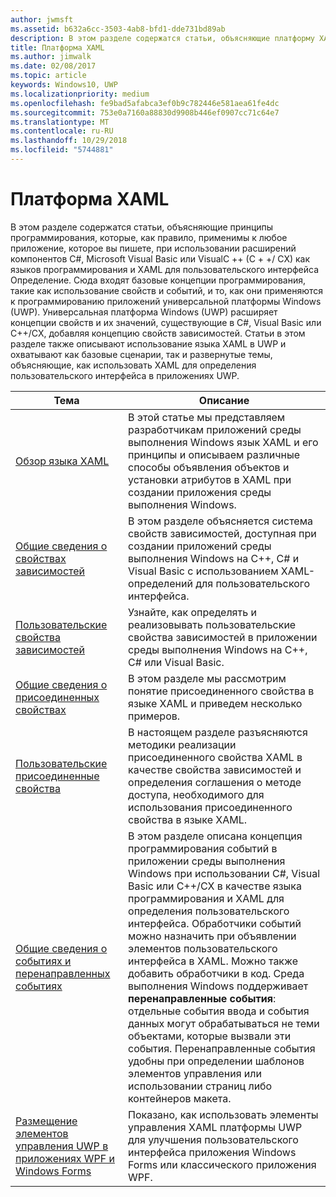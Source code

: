 ```yaml
---
author: jwmsft
ms.assetid: b632a6cc-3503-4ab8-bfd1-dde731bd89ab
description: В этом разделе содержатся статьи, объясняющие платформу XAML для приложений универсальной платформы Windows (UWP).
title: Платформа XAML
ms.author: jimwalk
ms.date: 02/08/2017
ms.topic: article
keywords: Windows10, UWP
ms.localizationpriority: medium
ms.openlocfilehash: fe9bad5afabca3ef0b9c782446e581aea61fe4dc
ms.sourcegitcommit: 753e0a7160a88830d9908b446ef0907cc71c64e7
ms.translationtype: MT
ms.contentlocale: ru-RU
ms.lasthandoff: 10/29/2018
ms.locfileid: "5744881"
---
```

# <a name="xaml-platform"></a>Платформа XAML


В этом разделе содержатся статьи, объясняющие принципы программирования, которые, как правило, применимы к любое приложение, которое вы пишете, при использовании расширений компонентов C#, Microsoft Visual Basic или VisualC ++ (C + +/ CX) как языков программирования и XAML для пользовательского интерфейса Определение. Сюда входят базовые концепции программирования, такие как использование свойств и событий, и то, как они применяются к программированию приложений универсальной платформы Windows (UWP). Универсальная платформа Windows (UWP) расширяет концепции свойств и их значений, существующие в C#, Visual Basic или C++/CX, добавляя концепцию свойств зависимостей. Статьи в этом разделе также описывают использование языка XAML в UWP и охватывают как базовые сценарии, так и развернутые темы, объясняющие, как использовать XAML для определения пользовательского интерфейса в приложениях UWP.

| Тема | Описание |
|-------|-------------|
| [Обзор языка XAML](xaml-overview.md) | В этой статье мы представляем разработчикам приложений среды выполнения Windows язык XAML и его принципы и описываем различные способы объявления объектов и установки атрибутов в XAML при создании приложения среды выполнения Windows. |
| [Общие сведения о свойствах зависимостей](dependency-properties-overview.md) | В этом разделе объясняется система свойств зависимостей, доступная при создании приложений среды выполнения Windows на C++, C# и Visual Basic с использованием XAML-определений для пользовательского интерфейса. |
| [Пользовательские свойства зависимостей](custom-dependency-properties.md) | Узнайте, как определять и реализовывать пользовательские свойства зависимостей в приложении среды выполнения Windows на C++, C# или Visual Basic. |
| [Общие сведения о присоединенных свойствах](attached-properties-overview.md) | В этом разделе мы рассмотрим понятие присоединенного свойства в языке XAML и приведем несколько примеров. |
| [Пользовательские присоединенные свойства](custom-attached-properties.md) | В настоящем разделе разъясняются методики реализации присоединенного свойства XAML в качестве свойства зависимостей и определения соглашения о методе доступа, необходимого для использования присоединенного свойства в языке XAML. |
| [Общие сведения о событиях и перенаправленных событиях](events-and-routed-events-overview.md) | В этом разделе описана концепция программирования событий в приложении среды выполнения Windows при использовании C#, Visual Basic или C++/CX в качестве языка программирования и XAML для определения пользовательского интерфейса. Обработчики событий можно назначить при объявлении элементов пользовательского интерфейса в XAML. Можно также добавить обработчики в код. Среда выполнения Windows поддерживает **перенаправленные события**: отдельные события ввода и события данных могут обрабатываться не теми объектами, которые вызвали эти события. Перенаправленные события удобны при определении шаблонов элементов управления или использовании страниц либо контейнеров макета. |
|[Размещение элементов управления UWP в приложениях WPF и Windows Forms](xaml-host-controls.md)| Показано, как использовать элементы управления XAML платформы UWP для улучшения пользовательского интерфейса приложения Windows Forms или классического приложения WPF.|
